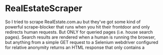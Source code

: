 # RealEstateScraper

So I tried to scrape RealEstate.com.au but they've got some kind of powerful scrape-blocker that runs when you hit their frontdoor and only redirects human requests. But ONLY for queried pages (i.e. house search pages). Search results are rendered when a human is running the browser, but anything from a simple GET request to a Selenium webdriver configured for relative anonymity returns an HTML response that only contains a <script> tag that references a heavily obfuscated JS file that I couldn't be bothered to break down. I can only assume that the JS generates a cookie, or detects a non-human request in some other way.

I've only checked realestate dot com dot au slash buy, but I assume that the rent endpoint would produce the same results.

I discovered that Domain is queriable using the requests module.

